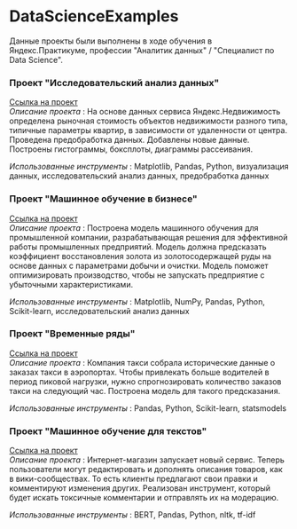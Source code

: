 # DataScienceExamples

Данные проекты были выполнены в ходе обучения в Яндекс.Практикуме, профессии "Аналитик данных" / "Специалист по Data Science".

### Проект "Исследовательский анализ данных"
[Ссылка на проект](https://github.com/KateNikonova/DataScienceExamples/tree/main/%D0%9F%D1%80%D0%BE%D0%B5%D0%BA%D1%82%20%22%D0%98%D1%81%D1%81%D0%BB%D0%B5%D0%B4%D0%BE%D0%B2%D0%B0%D1%82%D0%B5%D0%BB%D1%8C%D1%81%D0%BA%D0%B8%D0%B9%20%D0%B0%D0%BD%D0%B0%D0%BB%D0%B8%D0%B7%20%D0%B4%D0%B0%D0%BD%D0%BD%D1%8B%D1%85%22) <br>
*Описание проекта* : На основе данных сервиса Яндекс.Недвижимость определена рыночная стоимость объектов недвижимости разного типа, типичные параметры квартир, в зависимости от удаленности от центра. Проведена предобработка данных. Добавлены новые данные. Построены гистограммы, боксплоты, диаграммы рассеивания. <br>

*Использованные инструменты* : Matplotlib, Pandas, Python, визуализация данных, исследовательский анализ данных, предобработка данных

### Проект "Машинное обучение в бизнесе"
[Ссылка на проект](https://github.com/KateNikonova/DataScienceExamples/tree/main/%D0%9F%D1%80%D0%BE%D0%B5%D0%BA%D1%82%20%22%D0%9C%D0%B0%D1%88%D0%B8%D0%BD%D0%BD%D0%BE%D0%B5%20%D0%BE%D0%B1%D1%83%D1%87%D0%B5%D0%BD%D0%B8%D0%B5%20%D0%B2%20%D0%B1%D0%B8%D0%B7%D0%BD%D0%B5%D1%81%D0%B5%22) <br>
*Описание проекта* : Построена модель машинного обучения для промышленной компании, разрабатывающая решения для эффективной работы промышленных предприятий. Модель должна предсказать коэффициент восстановления золота из золотосодержащей руды на основе данных с параметрами добычи и очистки. Модель поможет оптимизировать производство, чтобы не запускать предприятие с убыточными характеристиками. <br>

*Использованные инструменты* : Matplotlib, NumPy, Pandas, Python, Scikit-learn, исследовательский анализ данных

### Проект "Временные ряды"
[Ссылка на проект](https://github.com/KateNikonova/DataScienceExamples/tree/main/%D0%9F%D1%80%D0%BE%D0%B5%D0%BA%D1%82%20%22%D0%92%D1%80%D0%B5%D0%BC%D0%B5%D0%BD%D0%BD%D1%8B%D0%B5%20%D1%80%D1%8F%D0%B4%D1%8B%22) <br>
*Описание проекта* : Компания такси собрала исторические данные о заказах такси в аэропортах. Чтобы привлекать больше водителей в период пиковой нагрузки, нужно спрогнозировать количество заказов такси на следующий час. Построена модель для такого предсказания. <br>

*Использованные инструменты* : Pandas, Python, Scikit-learn, statsmodels

### Проект "Машинное обучение для текстов"
[Ссылка на проект](https://github.com/KateNikonova/DataScienceExamples/tree/main/%D0%9F%D1%80%D0%BE%D0%B5%D0%BA%D1%82%20%22%D0%9C%D0%B0%D1%88%D0%B8%D0%BD%D0%BD%D0%BE%D0%B5%20%D0%BE%D0%B1%D1%83%D1%87%D0%B5%D0%BD%D0%B8%D0%B5%20%D0%B4%D0%BB%D1%8F%20%D1%82%D0%B5%D0%BA%D1%81%D1%82%D0%BE%D0%B2%22) <br>
*Описание проекта* : Интернет-магазин запускает новый сервис. Теперь пользователи могут редактировать и дополнять описания товаров, как в вики-сообществах. То есть клиенты предлагают свои правки и комментируют изменения других. Реализован инструмент, который будет искать токсичные комментарии и отправлять их на модерацию. <br>

*Использованные инструменты* : BERT, Pandas, Python, nltk, tf-idf
